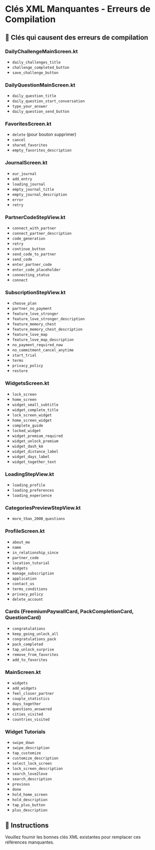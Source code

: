 # Clés XML Manquantes - Erreurs de Compilation

## 🚨 Clés qui causent des erreurs de compilation

### DailyChallengeMainScreen.kt

- `daily_challenges_title`
- `challenge_completed_button`
- `save_challenge_button`

### DailyQuestionMainScreen.kt

- `daily_question_title`
- `daily_question_start_conversation`
- `type_your_answer`
- `daily_question_send_button`

### FavoritesScreen.kt

- `delete` (pour bouton supprimer)
- `cancel`
- `shared_favorites`
- `empty_favorites_description`

### JournalScreen.kt

- `our_journal`
- `add_entry`
- `loading_journal`
- `empty_journal_title`
- `empty_journal_description`
- `error`
- `retry`

### PartnerCodeStepView.kt

- `connect_with_partner`
- `connect_partner_description`
- `code_generation`
- `retry`
- `continue_button`
- `send_code_to_partner`
- `send_code`
- `enter_partner_code`
- `enter_code_placeholder`
- `connecting_status`
- `connect`

### SubscriptionStepView.kt

- `choose_plan`
- `partner_no_payment`
- `feature_love_stronger`
- `feature_love_stronger_description`
- `feature_memory_chest`
- `feature_memory_chest_description`
- `feature_love_map`
- `feature_love_map_description`
- `no_payment_required_now`
- `no_commitment_cancel_anytime`
- `start_trial`
- `terms`
- `privacy_policy`
- `restore`

### WidgetsScreen.kt

- `lock_screen`
- `home_screen`
- `widget_small_subtitle`
- `widget_complete_title`
- `lock_screen_widget`
- `home_screen_widget`
- `complete_guide`
- `locked_widget`
- `widget_premium_required`
- `widget_unlock_premium`
- `widget_dash_km`
- `widget_distance_label`
- `widget_days_label`
- `widget_together_text`

### LoadingStepView.kt

- `loading_profile`
- `loading_preferences`
- `loading_experience`

### CategoriesPreviewStepView.kt

- `more_than_2000_questions`

### ProfileScreen.kt

- `about_me`
- `name`
- `in_relationship_since`
- `partner_code`
- `location_tutorial`
- `widgets`
- `manage_subscription`
- `application`
- `contact_us`
- `terms_conditions`
- `privacy_policy`
- `delete_account`

### Cards (FreemiumPaywallCard, PackCompletionCard, QuestionCard)

- `congratulations`
- `keep_going_unlock_all`
- `congratulations_pack`
- `pack_completed`
- `tap_unlock_surprise`
- `remove_from_favorites`
- `add_to_favorites`

### MainScreen.kt

- `widgets`
- `add_widgets`
- `feel_closer_partner`
- `couple_statistics`
- `days_together`
- `questions_answered`
- `cities_visited`
- `countries_visited`

### Widget Tutorials

- `swipe_down`
- `swipe_description`
- `tap_customize`
- `customize_description`
- `select_lock_screen`
- `lock_screen_description`
- `search_love2love`
- `search_description`
- `previous`
- `done`
- `hold_home_screen`
- `hold_description`
- `tap_plus_button`
- `plus_description`

## 📝 Instructions

Veuillez fournir les bonnes clés XML existantes pour remplacer ces références manquantes.
